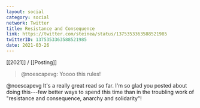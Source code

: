 ```yaml
---
layout: social
category: social
network: Twitter
title: Resistance and Consequence
link: https://twitter.com/steinea/status/1375353363588521985
twitterID: 1375353363588521985
date: 2021-03-26
---
```


[[2021]] / [[Posting]]

> @noescapevg: Yoooo this rules!

@noescapevg It's a really great read so far. I'm so glad you posted about doing this---few better ways to spend this time than in the troubling work of "resistance and consequence, anarchy and solidarity"!
